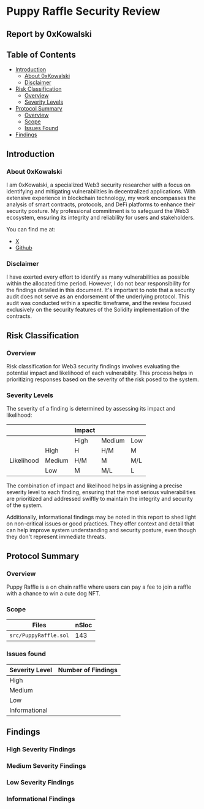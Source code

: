 # Puppy Raffle Security Review

## Report by 0xKowalski

## Table of Contents

- [Introduction](#introduction)
    - [About 0xKowalski](#about-0xkowalski)
    - [Disclaimer](#disclaimer)
- [Risk Classification](#risk-classification)
    - [Overview](#overview)
    - [Severity Levels](#severity-levels)
- [Protocol Summary](#protocol-summary)
    - [Overview](#overview-1)
    - [Scope](#scope)
    - [Issues Found](#issues-found)
- [Findings](#findings)

## Introduction

### About 0xKowalski

I am 0xKowalski, a specialized Web3 security researcher with a focus on identifying and mitigating vulnerabilities in decentralized applications. With extensive experience in blockchain technology, my work encompasses the analysis of smart contracts, protocols, and DeFi platforms to enhance their security posture. My professional commitment is to safeguard the Web3 ecosystem, ensuring its integrity and reliability for users and stakeholders.

You can find me at:
- [X](https://x.com/0xKowalski_)
- [Github](https://github.com/0xKowalski1)

### Disclaimer

I have exerted every effort to identify as many vulnerabilities as possible within the allocated time period. However, I do not bear responsibility for the findings detailed in this document. It's important to note that a security audit does not serve as an endorsement of the underlying protocol. This audit was conducted within a specific timeframe, and the review focused exclusively on the security features of the Solidity implementation of the contracts.

## Risk Classification

### Overview

Risk classification for Web3 security findings involves evaluating the potential impact and likelihood of each vulnerability. This process helps in prioritizing responses based on the severity of the risk posed to the system.

### Severity Levels

The severity of a finding is determined by assessing its impact and likelihood:

|            |        | Impact |        |     |
| ---------- | ------ | ------ | ------ | --- |
|            |        | High   | Medium | Low |
|            | High   | H      | H/M    | M   |
| Likelihood | Medium | H/M    | M      | M/L |
|            | Low    | M      | M/L    | L   |

The combination of impact and likelihood helps in assigning a precise severity level to each finding, ensuring that the most serious vulnerabilities are prioritized and addressed swiftly to maintain the integrity and security of the system.

Additionally, informational findings may be noted in this report to shed light on non-critical issues or good practices. They offer context and detail that can help improve system understanding and security posture, even though they don't represent immediate threats.

## Protocol Summary

### Overview

Puppy Raffle is a on chain raffle where users can pay a fee to join a raffle with a chance to win a cute dog NFT.

### Scope

| Files                 | nSloc |
|-----------------------|-------|
| `src/PuppyRaffle.sol` |143    |

### Issues found

| Severity Level  | Number of Findings |
|-----------------|--------------------|
| High            |                    |
| Medium          |                    |
| Low             |                    |
| Informational   |                    |

## Findings

### High Severity Findings

### Medium Severity Findings

### Low Severity Findings

### Informational Findings
